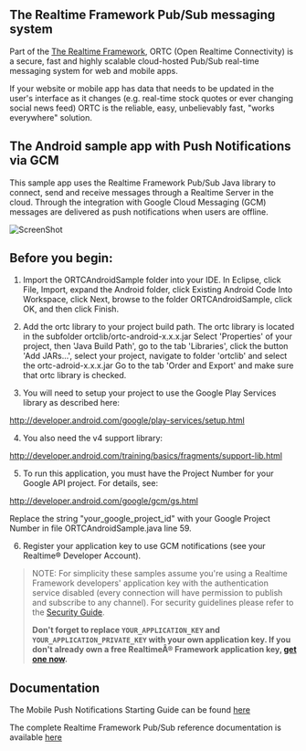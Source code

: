 ## The Realtime Framework Pub/Sub messaging system
Part of the [The Realtime Framework](http://www.realtime.co/solutions/realtimeframework), ORTC (Open Realtime Connectivity) is a secure, fast and highly scalable cloud-hosted Pub/Sub real-time messaging system for web and mobile apps.

If your website or mobile app has data that needs to be updated in the user's interface as it changes (e.g. real-time stock quotes or ever changing social news feed) ORTC is the reliable, easy, unbelievably fast, "works everywhere" solution.

## The Android sample app with Push Notifications via GCM
This sample app uses the Realtime Framework Pub/Sub Java library to connect, send and receive messages through a Realtime Server in the cloud. Through the integration with Google Cloud Messaging (GCM) messages are delivered as push notifications when users are offline.

![ScreenShot](http://ortc.xrtml.org/screenshots/2.1.0/Android/Screen.jpg)

## Before you begin:

1. Import the ORTCAndroidSample folder into your IDE. In Eclipse, click File, Import, expand the Android folder, click Existing Android Code Into Workspace, click Next, browse to the folder ORTCAndroidSample, click OK, and then click Finish.

2. Add the ortc library to your project build path. The ortc library is located in the subfolder ortclib/ortc-android-x.x.x.jar 
Select 'Properties' of your project, then 'Java Build Path', go to the tab 'Libraries', click the button 'Add JARs...', select your project, navigate to folder 'ortclib' and select the ortc-adroid-x.x.x.jar 
Go to the tab 'Order and Export' and make sure that ortc library is checked.

3. You will need to setup your project to use the Google Play Services library as described here:

http://developer.android.com/google/play-services/setup.html

4. You also need the v4 support library:

http://developer.android.com/training/basics/fragments/support-lib.html

5. To run this application, you must have the Project Number for your Google API project. For details, see:

http://developer.android.com/google/gcm/gs.html

Replace the string "your_google_project_id" with your Google Project Number in file ORTCAndroidSample.java line 59.

6. Register your application key to use GCM notifications (see your Realtime® Developer Account).


> NOTE: For simplicity these samples assume you're using a Realtime Framework developers' application key with the authentication service disabled (every connection will have permission to publish and subscribe to any channel). For security guidelines please refer to the [Security Guide](http://docs.xrtml.org/pubsub/overview/2-1-0/security.htm). 
> 
> **Don't forget to replace `YOUR_APPLICATION_KEY` and `YOUR_APPLICATION_PRIVATE_KEY` with your own application key. If you don't already own a free RealtimeÂ® Framework application key, [get one now](https://app.realtime.co/developers/getlicense).**


## Documentation
The Mobile Push Notifications Starting Guide can be found [here](http://messaging-public.realtime.co/documentation/starting-guide/mobilepush.html)

The complete Realtime Framework Pub/Sub reference documentation is available [here](http://docs.xrtml.org/pubsub/library/2-1-0/welcome.htm)